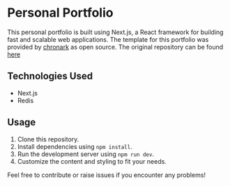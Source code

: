 # Personal Portfolio

This personal portfolio is built using Next.js, a React framework for building fast and scalable web applications. The template for this portfolio was provided by [chronark](https://github.com/chronark/) as open source. The original repository can be found [here](https://github.com/chronark/chronark.com)

## Technologies Used

- Next.js
- Redis

## Usage

1. Clone this repository.
2. Install dependencies using `npm install`.
3. Run the development server using `npm run dev`.
4. Customize the content and styling to fit your needs.

Feel free to contribute or raise issues if you encounter any problems!

